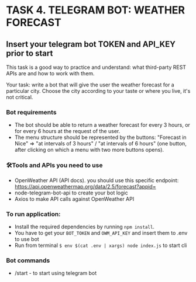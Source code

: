 # TASK 4. TELEGRAM BOT: WEATHER FORECAST

## Insert your telegram bot TOKEN and API_KEY prior to start

This task is a good way to practice and understand: what third-party REST APIs are and how to work with them.

Your task: write a bot that will give the user the weather forecast for a particular city. Choose the city according to your taste or where you live, it's not critical.

### Bot requirements

- The bot should be able to return a weather forecast for every 3 hours, or for every 6 hours at the request of the user.
- The menu structure should be represented by the buttons: "Forecast in Nice" ⇒ "at intervals of 3 hours" / "at intervals of 6 hours" (one button, after clicking on which a menu with two more buttons opens).

### 🛠️Tools and APIs you need to use

- OpenWeather API (API docs). you should use this specific endpoint: https://api.openweathermap.org/data/2.5/forecast?appid=
- node-telegram-bot-api to create your bot logic
- Axios to make API calls against OpenWeather API

### To run application:

- Install the required dependencies by running `npm install`.
- You have to get your `BOT_TOKEN` and `OWM_API_KEY` and insert them to .env to use bot
- Run from terminal `$ env $(cat .env | xargs) node index.js` to start cli

### Bot commands

- /start - to start using telegram bot
